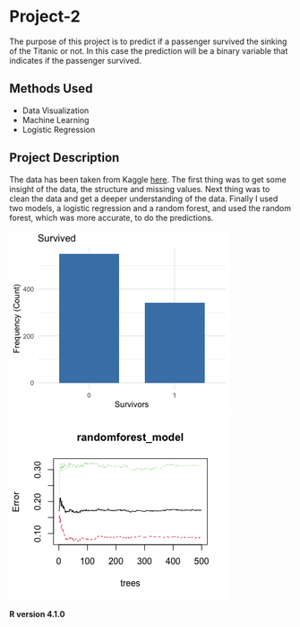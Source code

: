 # Project-2
The purpose of this project is to predict if a passenger survived the sinking of the Titanic or not. In this case the prediction will be a binary variable that indicates if the passenger survived. 

## Methods Used
* Data Visualization
* Machine Learning
* Logistic Regression

## Project Description
The data has been taken from Kaggle [here](https://www.kaggle.com/competitions/titanic/data). The first thing was to get some insight of the data, the structure and missing values. Next thing was to clean the data and get a deeper understanding of the data. Finally I used two models, a logistic regression and a random forest, and used the random forest, which was more accurate, to do the predictions. 

![Survivals](https://github.com/emipizana/Project-2/blob/main/Graphs/Rplot05.png)
![Model accuracy](https://github.com/emipizana/Project-2/blob/main/Graphs/Rplot04.png)

**R version 4.1.0**


